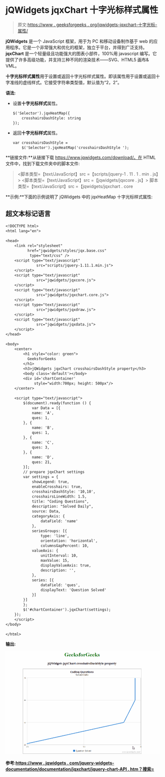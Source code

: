 # jQWidgets jqxChart 十字光标样式属性

> 原文:[https://www . geeksforgeeks . org/jqwidgets-jqxchart-十字光标-属性/](https://www.geeksforgeeks.org/jqwidgets-jqxchart-crosshairsdashstyle-property/)

**jQWidgets** 是一个 JavaScript 框架，用于为 PC 和移动设备制作基于 web 的应用程序。它是一个非常强大和优化的框架，独立于平台，并得到广泛支持。 **jqxChart** 是一个轻量级且功能强大的图表小部件，100%用 javascript 编写。它提供了许多高级功能，并支持三种不同的渲染技术——SVG、HTML5 画布& VML。

**十字光标样式属性**用于设置或返回十字光标样式属性。即该属性用于设置或返回十字准线的虚线样式。它接受字符串类型值，默认值为“2，2”。

**语法:**

*   设置**十字光标样式**属性。

    ```
    $('Selector').jqxHeatMap({ 
        crosshairsDashStyle: string 
    });
    ```

*   返回**十字光标样式**属性。

    ```
    var crosshairsDashStyle = 
        $('Selector').jqxHeatMap('crosshairsDashStyle ');
    ```

**链接文件:**从链接下载 https://www.jqwidgets.com/download/。在 HTML 文件中，找到下载文件夹中的脚本文件:

> <link rel="”stylesheet”" href="”jqwidgets/styles/jqx.base.css”" type="”text/css”">
> <脚本类型=【text/JavaScript】src =【scripts/jquery-1 . 11 . 1 . min . js】></脚本>
> <脚本类型=【text/JavaScript】src =【jqwidgets/jqxcore . js】></脚本>
> 脚本类型=【text/JavaScript】src =【jqwidgets/jqxchart . core

**示例:**下面的示例说明了 jQWidgets 中的 jqxHeatMap 十字光标样式属性:

## 超文本标记语言

```
<!DOCTYPE html>
<html lang="en">

<head>
    <link rel="stylesheet" 
          href="jqwidgets/styles/jqx.base.css" 
           type="text/css" />
    <script type="text/javascript" 
              src="scripts/jquery-1.11.1.min.js">
    </script>
    <script type="text/javascript" 
              src="jqwidgets/jqxcore.js">
    </script>
    <script type="text/javascript"
              src="jqwidgets/jqxchart.core.js">
    </script>
    <script type="text/javascript" 
              src="jqwidgets/jqxdraw.js">
    </script>
    <script type="text/javascript" 
              src="jqwidgets/jqxdata.js">
    </script>
</head>

<body>
    <center>
        <h1 style="color: green">
          GeeksforGeeks
        </h1>
        <h3>jQWidgets jqxChart crosshairsDashStyle property</h3>
        <body class='default'></body>
        <div id='chartContainer' 
             style="width:700px; height: 500px"/>
    </center>

    <script type="text/javascript">
        $(document).ready(function () {
            var Data = [{
            name: 'A',
            ques: 1,
        }, {
            name: 'B',
            ques: 1,
        }, {
            name: 'C',
            ques: 3,
        }, {
            name: 'D',
            ques: 21,
        }];
        // prepare jqxChart settings
        var settings = {
            showLegend: true,
            enableCrosshairs: true,
            crosshairsDashStyle: '10,10',
            crosshairsLineWidth: 1.5,
            title: "Coding Questions",
            description: "Solved Daily",
            source: Data,
            categoryAxis: {
                dataField: 'name'
            },
            seriesGroups: [{
                type: 'line',
                orientation: 'horizontal',
                columnsGapPercent: 10,
            valueAxis: {
                unitInterval: 10,
                maxValue: 15,
                displayValueAxis: true,
                description: '',
            },
            series: [{
                dataField: 'ques',
                displayText: 'Question Solved'
            }]
        }]
        };
        $('#chartContainer').jqxChart(settings);
    });
    </script>
</body>

</html>
```

**输出:**

![](img/faf2906753e4262b127d183739992434.png)

**参考:**[**https://www . jqwidgets . com/jquery-widgets-documentation/documentation/jqxchart/jquery-chart-API . htm？搜索=**](https://www.jqwidgets.com/jquery-widgets-documentation/documentation/jqxchart/jquery-chart-api.htm?search=)